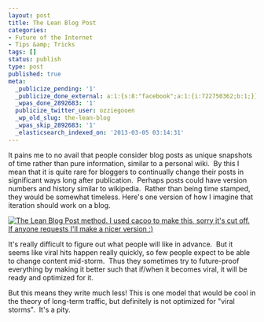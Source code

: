 ```yaml
---
layout: post
title: The Lean Blog Post
categories:
- Future of the Internet
- Tips &amp; Tricks
tags: []
status: publish
type: post
published: true
meta:
  _publicize_pending: '1'
  _publicize_done_external: a:1:{s:8:"facebook";a:1:{i:722750362;b:1;}}
  _wpas_done_2892683: '1'
  publicize_twitter_user: ozziegooen
  _wp_old_slug: the-lean-blog
  _wpas_skip_2892683: '1'
  _elasticsearch_indexed_on: '2013-03-05 03:14:31'
---
```

It pains me to no avail that people consider blog posts as unique snapshots of time rather than pure information, similar to a personal wiki.  By this I mean that it is quite rare for bloggers to continually change their posts in significant ways long after publication.  Perhaps posts could have version numbers and history similar to wikipedia.  Rather than being time stamped, they would be somewhat timeless. Here's one version of how I imagine that iteration should work on a blog.  

[ ![The Lean Blog Post method. I used cacoo to make this, sorry it's cut off. If anyone requests I'll make a nicer version :)](http://bowlabs.files.wordpress.com/2013/03/untitled-21.png) ](http://bowlabs.files.wordpress.com/2013/03/untitled-21.png)

It's really difficult to figure out what people will like in advance.  But it seems like viral hits happen really quickly, so few people expect to be able to change content mid-storm.  Thus they sometimes try to future-proof everything by making it better such that if/when it becomes viral, it will be ready and optimized for it.  

But this means they write much less! This is one model that would be cool in the theory of long-term traffic, but definitely is not optimized for "viral storms".  It's a pity.
